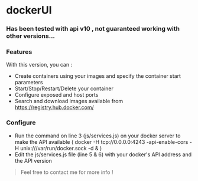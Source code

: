 # dockerUI

### Has been tested with api v10 , not guaranteed working with other versions...

### Features
With this version, you can :
* Create containers using your images and specify the container start parameters
* Start/Stop/Restart/Delete your container
* Configure exposed and host ports
* Search and download images available from https://registry.hub.docker.com/

### Configure

* Run the command on line 3 (js/services.js) on your docker server to make the API available ( docker -H tcp://0.0.0.0:4243 -api-enable-cors -H unix:///var/run/docker.sock -d & )
* Edit the js/services.js file (line 5 & 6) with your docker's API address and the API version

> Feel free to contact me for more info !
